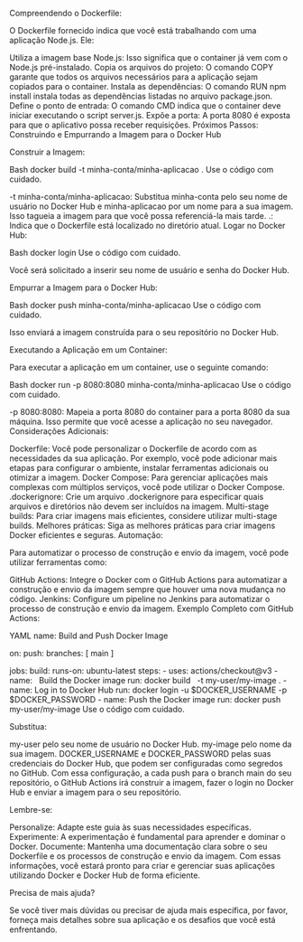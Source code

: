 Compreendendo o Dockerfile:

O Dockerfile fornecido indica que você está trabalhando com uma aplicação Node.js. Ele:

Utiliza a imagem base Node.js: Isso significa que o container já vem com o Node.js pré-instalado.
Copia os arquivos do projeto: O comando COPY garante que todos os arquivos necessários para a aplicação sejam copiados para o container.
Instala as dependências: O comando RUN npm install instala todas as dependências listadas no arquivo package.json.
Define o ponto de entrada: O comando CMD indica que o container deve iniciar executando o script server.js.
Expõe a porta: A porta 8080 é exposta para que o aplicativo possa receber requisições.
Próximos Passos: Construindo e Empurrando a Imagem para o Docker Hub

Construir a Imagem:

Bash
docker build -t minha-conta/minha-aplicacao .
Use o código com cuidado.

-t minha-conta/minha-aplicacao: Substitua minha-conta pelo seu nome de usuário no Docker Hub e minha-aplicacao por um nome para a sua imagem. Isso tagueia a imagem para que você possa referenciá-la mais tarde.
.: Indica que o Dockerfile está localizado no diretório atual.
Logar no Docker Hub:

Bash
docker login
Use o código com cuidado.

Você será solicitado a inserir seu nome de usuário e senha do Docker Hub.

Empurrar a Imagem para o Docker Hub:

Bash
docker push minha-conta/minha-aplicacao
Use o código com cuidado.

Isso enviará a imagem construída para o seu repositório no Docker Hub.

Executando a Aplicação em um Container:

Para executar a aplicação em um container, use o seguinte comando:

Bash
docker run -p 8080:8080 minha-conta/minha-aplicacao
Use o código com cuidado.

-p 8080:8080: Mapeia a porta 8080 do container para a porta 8080 da sua máquina. Isso permite que você acesse a aplicação no seu navegador.
Considerações Adicionais:

Dockerfile: Você pode personalizar o Dockerfile de acordo com as necessidades da sua aplicação. Por exemplo, você pode adicionar mais etapas para configurar o ambiente, instalar ferramentas adicionais ou otimizar a imagem.
Docker Compose: Para gerenciar aplicações mais complexas com múltiplos serviços, você pode utilizar o Docker Compose.
.dockerignore: Crie um arquivo .dockerignore para especificar quais arquivos e diretórios não devem ser incluídos na imagem.
Multi-stage builds: Para criar imagens mais eficientes, considere utilizar multi-stage builds.
Melhores práticas: Siga as melhores práticas para criar imagens Docker eficientes e seguras.
Automação:

Para automatizar o processo de construção e envio da imagem, você pode utilizar ferramentas como:

GitHub Actions: Integre o Docker com o GitHub Actions para automatizar a construção e envio da imagem sempre que houver uma nova mudança no código.
Jenkins: Configure um pipeline no Jenkins para automatizar o processo de construção e envio da imagem.
Exemplo Completo com GitHub Actions:

YAML
name: Build and Push Docker Image

on:
  push:
    branches: [ main ]

jobs:
  build:
    runs-on: ubuntu-latest
    steps:
      - uses: actions/checkout@v3
      - name:   
 Build the Docker image
        run: docker build   
 -t my-user/my-image .
      - name: Log in to Docker Hub
        run: docker login -u $DOCKER_USERNAME -p $DOCKER_PASSWORD
      - name: Push the Docker image
        run: docker push my-user/my-image
Use o código com cuidado.

Substitua:

my-user pelo seu nome de usuário no Docker Hub.
my-image pelo nome da sua imagem.
DOCKER_USERNAME e DOCKER_PASSWORD pelas suas credenciais do Docker Hub, que podem ser configuradas como segredos no GitHub.
Com essa configuração, a cada push para o branch main do seu repositório, o GitHub Actions irá construir a imagem, fazer o login no Docker Hub e enviar a imagem para o seu repositório.

Lembre-se:

Personalize: Adapte este guia às suas necessidades específicas.
Experimente: A experimentação é fundamental para aprender e dominar o Docker.
Documente: Mantenha uma documentação clara sobre o seu Dockerfile e os processos de construção e envio da imagem.
Com essas informações, você estará pronto para criar e gerenciar suas aplicações utilizando Docker e Docker Hub de forma eficiente.

Precisa de mais ajuda?

Se você tiver mais dúvidas ou precisar de ajuda mais específica, por favor, forneça mais detalhes sobre sua aplicação e os desafios que você está enfrentando.
